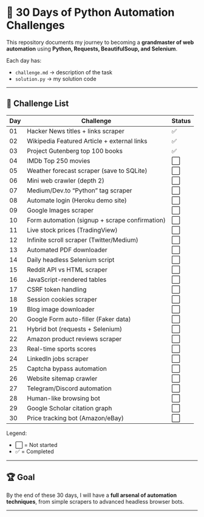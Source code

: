 # 🚀 30 Days of Python Automation Challenges

This repository documents my journey to becoming a **grandmaster of web automation** using **Python, Requests, BeautifulSoup, and Selenium**.  

Each day has:
- `challenge.md` → description of the task  
- `solution.py` → my solution code  

---

## 📅 Challenge List

| Day | Challenge | Status |
|-----|-----------|--------|
| 01  | Hacker News titles + links scraper | ✅ |
| 02  | Wikipedia Featured Article + external links | ✅ |
| 03  | Project Gutenberg top 100 books | ✅ |
| 04  | IMDb Top 250 movies | ⬜ |
| 05  | Weather forecast scraper (save to SQLite) | ⬜ |
| 06  | Mini web crawler (depth 2) | ⬜ |
| 07  | Medium/Dev.to “Python” tag scraper | ⬜ |
| 08  | Automate login (Heroku demo site) | ⬜ |
| 09  | Google Images scraper | ⬜ |
| 10  | Form automation (signup + scrape confirmation) | ⬜ |
| 11  | Live stock prices (TradingView) | ⬜ |
| 12  | Infinite scroll scraper (Twitter/Medium) | ⬜ |
| 13  | Automated PDF downloader | ⬜ |
| 14  | Daily headless Selenium script | ⬜ |
| 15  | Reddit API vs HTML scraper | ⬜ |
| 16  | JavaScript-rendered tables | ⬜ |
| 17  | CSRF token handling | ⬜ |
| 18  | Session cookies scraper | ⬜ |
| 19  | Blog image downloader | ⬜ |
| 20  | Google Form auto-filler (Faker data) | ⬜ |
| 21  | Hybrid bot (requests + Selenium) | ⬜ |
| 22  | Amazon product reviews scraper | ⬜ |
| 23  | Real-time sports scores | ⬜ |
| 24  | LinkedIn jobs scraper | ⬜ |
| 25  | Captcha bypass automation | ⬜ |
| 26  | Website sitemap crawler | ⬜ |
| 27  | Telegram/Discord automation | ⬜ |
| 28  | Human-like browsing bot | ⬜ |
| 29  | Google Scholar citation graph | ⬜ |
| 30  | Price tracking bot (Amazon/eBay) | ⬜ |

Legend:  
- ⬜ = Not started  
- ✅ = Completed  

---

## 🏆 Goal
By the end of these 30 days, I will have a **full arsenal of automation techniques**, from simple scrapers to advanced headless browser bots.  

---
